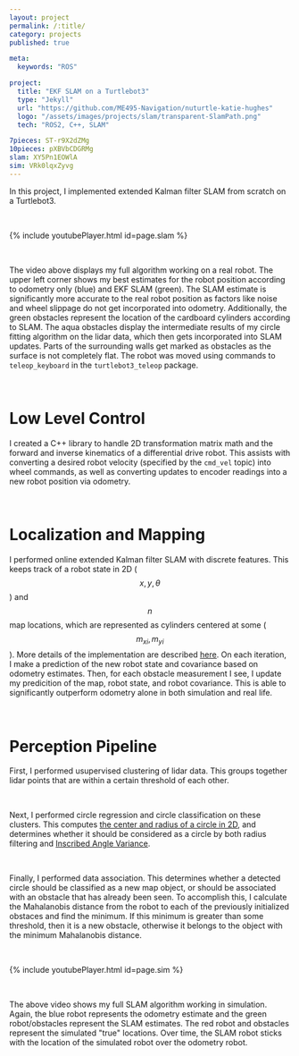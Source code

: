 ```yaml
---
layout: project
permalink: /:title/
category: projects
published: true

meta:
  keywords: "ROS"

project:
  title: "EKF SLAM on a Turtlebot3"
  type: "Jekyll"
  url: "https://github.com/ME495-Navigation/nuturtle-katie-hughes"
  logo: "/assets/images/projects/slam/transparent-SlamPath.png"
  tech: "ROS2, C++, SLAM"

7pieces: ST-r9X2dZMg
10pieces: pXBVbCDGRMg
slam: XY5Pn1EOWlA
sim: VRk0lqxZyvg
---
```


In this project, I implemented extended Kalman filter SLAM from scratch on a Turtlebot3. 



<br>

{% include youtubePlayer.html id=page.slam %}

<br>

The video above displays my full algorithm working on a real robot. The upper left corner shows my best estimates for the robot position according to odometry only (blue) and EKF SLAM (green). The SLAM estimate is significantly more accurate to the real robot position as factors like noise and wheel slippage do not get incorporated into odometry. Additionally, the green obstacles represent the location of the cardboard cylinders according to SLAM. The aqua obstacles display the intermediate results of my circle fitting algorithm on the lidar data, which then gets incorporated into SLAM updates. Parts of the surrounding walls get marked as obstacles as the surface is not completely flat. The robot was moved using commands to `teleop_keyboard` in the `turtlebot3_teleop` package.

<br>

# Low Level Control

I created a C++ library to handle 2D transformation matrix math and the forward and inverse kinematics of a differential drive robot. This assists with converting a desired robot velocity (specified by the `cmd_vel` topic) into wheel commands, as well as converting updates to encoder readings into a new robot position via odometry.

<br>

# Localization and Mapping

I performed online extended Kalman filter SLAM with discrete features. This keeps track of a robot state in 2D ($$x, y, \theta$$) and $$n$$ map locations, which are represented as cylinders centered at some ($$m_{xi}, m_{yi}$$). More details of the implementation are described <a href="https://nu-msr.github.io/navigation_site/lectures/slam/slam.pdf" target="_blank"><u>here</u></a>. On each iteration, I make a prediction of the new robot state and covariance based on odometry estimates. Then, for each obstacle measurement I see, I update my predicition of the map, robot state, and robot covariance. This is able to significantly outperform odometry alone in both simulation and real life. 

<br>

# Perception Pipeline

First, I performed usupervised clustering of lidar data. This groups together lidar points that are within a certain threshold of each other. 

<br>

Next, I performed circle regression and circle classification on these clusters. This computes <a href="https://projecteuclid.org/journals/electronic-journal-of-statistics/volume-3/issue-none/Error-analysis-for-circle-fitting-algorithms/10.1214/09-EJS419.full" target="_blank"><u>the center and radius of a circle in 2D</u></a>, and determines whether it should be considered as a circle by both radius filtering and <a href="https://ieeexplore.ieee.org/document/1570721" target="_blank"><u>Inscribed Angle Variance</u></a>. 

<br>

Finally, I performed data association. This determines whether a detected circle should be classified as a new map object, or should be associated with an obstacle that has already been seen. To accomplish this, I calculate the Mahalanobis distance from the robot to each of the previously initialized obstaces and find the minimum. If this minimum is greater than some threshold, then it is a new obstacle, otherwise it belongs to the object with the minimum Mahalanobis distance. 

<br>

{% include youtubePlayer.html id=page.sim %}

<br>

The above video shows my full SLAM algorithm working in simulation. Again, the blue robot represents the odometry estimate and the green robot/obstacles represent the SLAM estimates. The red robot and obstacles represent the simulated "true" locations. Over time, the SLAM robot sticks with the location of the simulated robot over the odometry robot.

<br><br>


